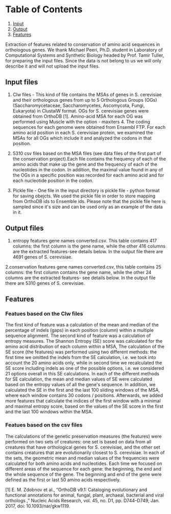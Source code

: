 # Table of Contents
1. [Input](#input_files)
2. [Output](#output_file)
3. [Features](#Features)

Extraction of features related to conservation of amino acid sequences in orthologous genes.
We thank Michael Peeri, Ph.D. student in Laboratory of Computational Systems and Synthetic Biology headed by Prof. Tamir Tuller, for preparing the input files.
Since the data is not belong to us we will only describe it and will not upload the input files.

## Input files
1. Clw files - This kind of file contains the MSAs of genes in S. cerevisiae and their orthologous genes from up to 5 Orthologous Groups (OGs)  
(Saccharomycetaceae, Saccharomycetes, Ascomycota, Fungi, Eukaryota) in ClustalW format. OGs for S. cerevisiae genes were obtained from OrthoDB [1].
Amino-acid MSA for each OG was performed using Muscle with the option - maxiters 4.
The coding sequences for each genome were obtained from Ensembl FTP. For each amino acid position in each S. cerevisiae protein, we examined the MSAs for all OGs which
include it and analyzed the codons in that position.

2. 5310 csv files based on the MSA files (see data files of the first part of the conservation project).Each file contains the frequency of each of the amino acids
that make up the gene and the frequency of each of the nucleotides in the codon. In addition, the maximal value found in any of the OGs in a specific position was recorded
for each amino acid and for each nucleotide position in the codon.

3. Pickle file - One file in the input directory is pickle file - python format for saving obejcts. We used the pickle file in order to store mapping from OrthoDB ids to Ensemble ids.
Please note that the pickle file here is sampled since it's size and can be used only as an example of the data in it.

## Output files
1. entropy features gene names converted.csv. This table contains 417 columns: the first column is the gene name, while the other 416 columns are the extracted features-see details below. In the output file there are 4691 genes of S. cerevisiae.

2.conservation features gene names converted.csv, this table contains 25 columns: the first column contains the gene name, while the other 24 columns are the extracted features-  see details below. In the output file there are 5310 genes of S. cerevisiae.

## Features
### Featues based on the Clw files
The first kind of feature was a calculation of the mean and median of the percentage of indels (gaps) in each position (column) within a multiple sequence alignment.
The second kind of feature was a calculation of entropy measures. The Shannon Entropy (SE) score was calculated for the amino acid distribution of each column within a MSA,
The calculation of the SE score (the features) was performed using two different methods: the first time we omitted the indels from the SE calculation, i.e. we took into 
account the 20 amino acids only, while in second time we recalculated the SE score including indels as one of the possible options, i.e. we considered 21 options overall in
this SE calculations. In each of the different methods for SE calculation, the mean and median values of SE were calculated based on the entropy values of all the gene's sequence.
In addition, we calculated the SE in the first and the last 100 sliding windows of the MSA, where each window contains 30 codons / positions. Afterwards, we added more features
that calculate the indices of the first window with a minimal and maximal entropy score, based on the values of the SE score in the first and the last 100 windows within the MSA. 

### Featues based on the csv files
The calculations of the genetic preservation measures (the features) were performed on two sets of creatures: one set is based on data from all creatures that have orthological
genes for  S. cerevisiae, and the other set contains creatures that are evolutionarily closest to S. cerevisiae. 
In each of the sets, the geometric mean and median values of the frequencies were calculated for both amino acids and nucleotides. Each time we focused on different areas of the 
sequence for each gene: the beginning, the end and the whole sequence of the gene. The beginning and end of the gene were defined as the first or last 50 amino acids respectively.


[1] E. M. Zdobnov et al., “OrthoDB v9.1: Cataloging evolutionary and functional annotations for animal, fungal, plant, archaeal, bacterial and viral orthologs
,” Nucleic Acids Research, vol. 45, no. D1, pp. D744–D749, Jan. 2017, doi: 10.1093/nar/gkw1119.
